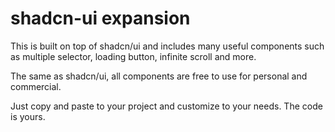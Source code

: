 # shadcn-ui expansion

This is built on top of shadcn/ui and includes many useful components such as multiple selector, loading button, infinite scroll and more.

The same as shadcn/ui, all components are free to use for personal and commercial.

Just copy and paste to your project and customize to your needs. The code is yours.
